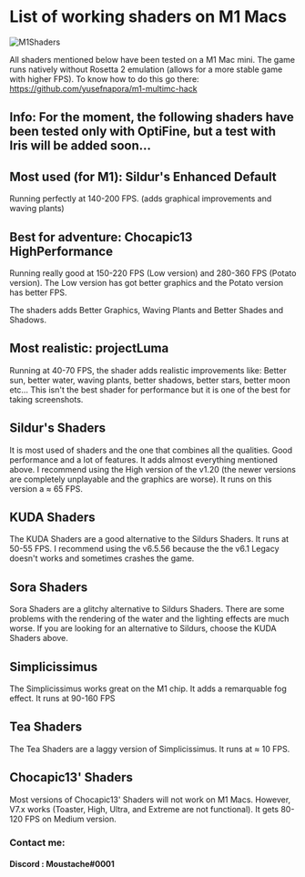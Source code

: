 # List of working shaders on M1 Macs
![M1Shaders](https://user-images.githubusercontent.com/49116367/115900667-829bdb00-a460-11eb-9a3b-1ca19a03f18b.png)

All shaders mentioned below have been tested on a M1 Mac mini. The game runs natively without Rosetta 2 emulation (allows for a more stable game with higher FPS). To know how to do this go there: https://github.com/yusefnapora/m1-multimc-hack

## Info: For the moment, the following shaders have been tested only with OptiFine, but a test with Iris will be added soon...

## Most used (for M1): Sildur's Enhanced Default

Running perfectly at 140-200 FPS. (adds graphical improvements and waving plants)

## Best for adventure: Chocapic13 HighPerformance

Running really good at 150-220 FPS (Low version) and 280-360 FPS (Potato version).
The Low version has got better graphics and the Potato version has better FPS.

The shaders adds Better Graphics, Waving Plants and Better Shades and Shadows.

## Most realistic: projectLuma

Running at 40-70 FPS, the shader adds realistic improvements like: Better sun, better water, waving plants, better shadows, better stars, better moon etc…
This isn't the best shader for performance but it is one of the best for taking screenshots.

## Sildur's Shaders

It is most used of shaders and the one that combines all the qualities. Good performance and a lot of features. It adds almost everything mentioned above.
I recommend using the High version of the v1.20 (the newer versions are completely unplayable and the graphics are worse). It runs on this version a ≈ 65 FPS.

## KUDA Shaders

The KUDA Shaders are a good alternative to the Sildurs Shaders. It runs at 50-55 FPS. I recommend using the v6.5.56 because the the v6.1 Legacy doesn't works and sometimes crashes the game.

## Sora Shaders

Sora Shaders are a glitchy alternative to Sildurs Shaders. There are some problems with the rendering of the water and the lighting effects are much worse. If you are looking for an alternative to Sildurs, choose the KUDA Shaders above.

## Simplicissimus

The Simplicissimus works great on the M1 chip. It adds a remarquable fog effect. It runs at 90-160 FPS

## Tea Shaders

The Tea Shaders are a laggy version of Simplicissimus. It runs at ≈ 10 FPS.

## Chocapic13' Shaders

Most versions of Chocapic13' Shaders will not work on M1 Macs. However, V7.x works (Toaster, High, Ultra, and Extreme are not functional). It gets 80-120 FPS on Medium version.

### Contact me:

#### Discord : Moustache#0001
